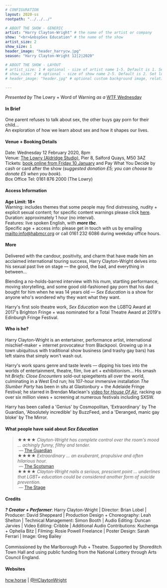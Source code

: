```yaml
---
# CONFIGURATION
layout: 2020-ss
rootpath: "../../../"

# ABOUT THE SHOW - GENERIC
artist: "Harry Clayton-Wright" # the name of the artist or company
show: "<br>&nbspSex Education" # the name of the show
artist_size: 2
show_size: 1
header_image: "header_harrycw.jpg"   
season: "Harry Clayton-Wright 12|2|2020"

# ABOUT THE SHOW - LAYOUT
# artist_size: 1 # optional - size of artist name 1-5. Default is 1. Set longer names to lower values
# show_size: 2 # optional - size of show name 2-5. Default is 2. Set longer names to lower values
# header_image: "header.jpg" # optional custom background image, relative to current page

---
```

*Presented by* The Lowry + Word of Warning *as a* <a href="http://thelowry.com/about-us/festivals-projects/take-a-risk/wtf-wednesday" target="_blank">WTF Wednesday</a>
         
#### In Brief      
One parent refuses to talk about sex, the other buys gay porn for their child…<br>An exploration of how we learn about sex and how it shapes our lives.        
          
#### Venue + Booking Details           
Date: Wednesday 12 February 2020, 8pm        
Venue: <a href="http://thelowry.com/visit-lowry/how-to-get-here" target="_blank">The Lowry (Aldridge Studio)</a>, Pier 8, Salford Quays, M50 3AZ         
Tickets: <a href="http://thelowry.com/whats-on/wtf-wednesday-harry-clayton-wright-sex-education" target="_blank">book online from Friday 10 January</a> and Pay What You Decide by cash or card after the show (*suggested donation £5; you can choose to donate £5 when you book*).         
Box Office Tel: 0161 876 2000 (The Lowry)          
          
#### Access Information        
**Age Limit: 18+**<br>Warning: includes themes that some people may find distressing, nudity + explicit sexual content; for specific content warnings please click [here](/warnings).<br>Duration: approximately 1 hour (no interval).<br>Features: live spoken English, with ***more tbc***.<br>Specific age + access info: please get in touch with us by emailing <mailto:info@habmcr.org> or call 0161 232 6086 during weekday office hours.          
             
#### More         
Delivered with the candour, positivity, and charm that have made him an acclaimed international touring success, Harry Clayton-Wright delves into his sexual past live on stage — the good, the bad, and everything in between…        
          
Blending a no-holds-barred interview with his mum, startling performance, moving storytelling, and some good old-fashioned gay porn that his dad bought for him when he was 14 years old — *Sex Education* is a show for anyone who's wondered why they want what they want.         
         
Harry's first solo theatre work, *Sex Education* won the LGBTQ Award at 2017's Brighton Fringe + was nominated for a Total Theatre Award at 2019's Edinburgh Fringe Festival.         
        
#### Who is he?        
Harry Clayton-Wright is an entertainer, performance artist, international mischief-maker + internet provocateur from Blackpool. Growing up in a town ubiquitous with traditional show business (and trashy gay bars) has left stains that simply won't wash out.        
          
Harry's work spans genre and taste levels — dipping his toes into the worlds of entertainment, theatre, film, live art + exhibitionism… His smash hit *Briefs: Close Encounters* sold-out spiegeltents all over the world, culminating in a West End run; his 107-hour immersive installation *The Slumber Party* has been in situ at Glastonbury + the Adelaide Fringe Festival; he starred in Brendan Maclean's <a href="http://vimeo.com/200672866" target="_blank">video for *House Of Air*</a>, racking up over six million views + screening at numerous festivals including SXSW.        
         
Harry has been called a 'Genius' by Cosmopolitan, 'Extraordinary' by The Guardian, 'Absolutely incredible' by BuzzFeed, and a 'Deranged, manic gay bloke' by The Mirror.         
        
#### What people have said about *Sex Education*        
>★★★★ *Clayton-Wright has complete control over the room's mood … achingly funny, filthy and tender.*<br>&nbsp;— <a href="http://www.theguardian.com/stage/2019/aug/16/sex-education-oh-yes-oh-no-your-sexts-edinburgh-festival-2019" target="_blank">The Guardian</a><br>★★★★ *Extraordinary … an exuberant, propulsive and often hilarious hour.*
<br>&nbsp;— <a href="http://www.scotsman.com/arts-and-culture/edinburgh-festivals/theatre-review-sex-education-summerhall-edinburgh-1-4986003" target="_blank">The Scotsman</a><br>★★★★ *Clayton-Wright nails a serious, prescient point … underlines that LGBT+ education could be considered another form of suicide prevention.*<br>&nbsp;— <a href="http://www.thestage.co.uk/reviews/2019/sex-education-review-at-summerhall-edinburgh-nails-a-serious-point-about-lgbt-education" target="_blank">The Stage</a>           
        
#### Credits          
***? Creator + Performer***: Harry Clayton-Wright | Director: Brian Lobel | Producer: David Sheppeard | Production Design + Choreography: Leah Shelton | Technical Management: Simon Booth | Audio Editing: Duncan Jarvies | Video Editing: Cribble | Additional Audio Contributions: Kuchenga + Ophelia Bitz | Filming: Rosie Powell Freelance | Poster Design: Sarah Ferrari | Image: Greg Bailey<br><br>Commissioned by the Marlborough Pub + Theatre. Supported by Shoreditch Town Hall and using public funding from the National Lottery through Arts Council England.         
         
#### Websites          
<a href="http://hcw.horse/project/sexeducation" target="_blank">hcw.horse</a> | <a href="http://twitter.com/HClaytonWright" target="_blank">@HClaytonWright</a>

